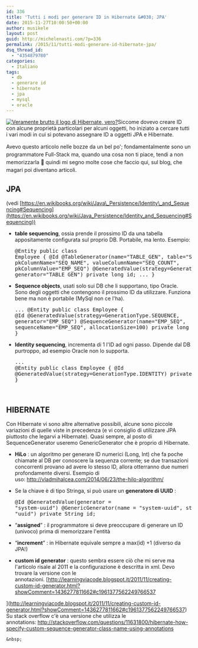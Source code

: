```yaml
---
id: 336
title: 'Tutti i modi per generare ID in Hibernate &#038; JPA'
date: 2015-11-27T10:00:50+00:00
author: musikele
layout: post
guid: http://michelenasti.com/?p=336
permalink: /2015/11/tutti-modi-generare-id-hibernate-jpa/
dsq_thread_id:
  - "4354879780"
categories:
  - Italiano
tags:
  - db
  - generare id
  - hibernate
  - jpa
  - mysql
  - oracle
---
```

[<img class="size-full wp-image-456 alignleft" src="https://i0.wp.com/michelenasti.com/wp-content/uploads/2015/11/hibernate.jpg?fit=200%2C195" alt="Veramente brutto il logo di Hibernate, vero? " data-recalc-dims="1" />](https://i0.wp.com/michelenasti.com/wp-content/uploads/2015/11/hibernate.jpg)Siccome dovevo creare ID con alcune proprietà particolari per alcuni oggetti, ho iniziato a cercare tutti i vari modi in cui si potevano assegnare ID a oggetti JPA e Hibernate.

Avevo questo articolo nelle bozze da un bel po'; f<span style="line-height: 1.5;">ondamentalmente sono un programmatore Full-Stack ma, quando una cosa non ti piace, tendi a </span><span style="line-height: 1.5;">non memorizzarla 🙂 quindi mi segno molte cose che faccio qui, sul blog, che magari poi diventano articoli. </span>

## JPA

(vedi [https://en.wikibooks.org/wiki/Java\_Persistence/Identity\_and_Sequencing#Sequencing](https://en.wikibooks.org/wiki/Java_Persistence/Identity_and_Sequencing#Sequencing))

  * **table sequencing**, ossia prende il prossimo ID da una tabella appositamente configurata sul proprio DB. Portabile, ma lento. Esempio: <pre class="lang:java decode:true">@Entity
public class Employee {
    @Id
    @TableGenerator(name="TABLE_GEN", table="SEQUENCE_TABLE", pkColumnName="SEQ_NAME",
        valueColumnName="SEQ_COUNT", pkColumnValue="EMP_SEQ")
    @GeneratedValue(strategy=GenerationType.TABLE, generator="TABLE_GEN")
    private long id;
    ...
}</pre>

  * <span class="mw-headline"><strong>Sequence objects</strong>, usati solo sui DB che li supportano, tipo Oracle. Sono degli oggetti che contengono il prossimo ID da utilizzare. Funziona bene ma non è portabile (MySql non ce l'ha). </span> <pre class="lang:java decode:true">...
@Entity
public class Employee {
    @Id
    @GeneratedValue(strategy=GenerationType.SEQUENCE, generator="EMP_SEQ")
    @SequenceGenerator(name="EMP_SEQ", sequenceName="EMP_SEQ", allocationSize=100)
    private long id;
    ...
}</pre>

  * <span class="mw-headline"><strong>Identity sequencing</strong>, incrementa di 1 l'ID ad ogni passo. Dipende dal DB purtroppo, ad esempio Oracle non lo supporta. </span> <pre class="lang:java decode:true ">...
@Entity
public class Employee {
    @Id
    @GeneratedValue(strategy=GenerationType.IDENTITY)
    private long id;
    ...
}</pre>
    
    &nbsp;</li> </ul> 
    
    ## HIBERNATE
    
    Con Hibernate vi sono altre alternative possibili, alcune sono piccole variazioni di quelle viste in precedenza (e vi consiglio di utilizzare JPA piuttosto che legarvi a Hibernate). Quasi sempre, al posto di SequenceGenerator useremo GenericGenerator che è proprio di Hibernate.
    
      * **HiLo** : un algoritmo per generare ID numerici (Long, Int) che fa poche chiamate al DB per conoscere la sequenza corrente; se due transazioni concorrenti provano ad avere lo stesso ID, allora otterranno due numeri profondamente diversi. Esempio di uso: <http://vladmihalcea.com/2014/06/23/the-hilo-algorithm/>
      * Se la chiave è di tipo Stringa, si può usare un **generatore di UUID** : <pre class="lang:java decode:true">@Id
@GeneratedValue(generator = "system-uuid")
@GenericGenerator(name = "system-uuid", strategy = "uuid")
private String id;</pre>
    
      * &#8220;**assigned**&#8221; : il programmatore si deve preoccupare di generare un ID (univoco) prima di memorizzare l'entità
      * &#8220;**increment**&#8221; : in Hibernate equivale sempre a max(id) +1 (diverso da JPA!)
      * **custom id generator** : questo sembra essere ciò che mi serve ma l'articolo risale al 2011 e la configurazione è descritta in xml. Devo trovare la versione con le annotazioni. [http://learningviacode.blogspot.it/2011/11/creating-custom-id-generator.html?showComment=1436277811662#c1961377562249766537
  
](http://learningviacode.blogspot.it/2011/11/creating-custom-id-generator.html?showComment=1436277811662#c1961377562249766537) Su stack overflow c'è una versione che utilizza le annotations: <http://stackoverflow.com/questions/11631800/hibernate-how-specify-custom-sequence-generator-class-name-using-annotations>
    
    &nbsp;